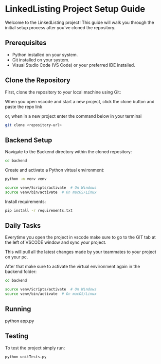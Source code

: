 # LinkedListing Project Setup Guide

Welcome to the LinkedListing project! This guide will walk you through the initial setup process after you've cloned the repository.

## Prerequisites

- Python installed on your system.
- Git installed on your system.
- Visual Studio Code (VS Code) or your preferred IDE installed.


## Clone the Repository

First, clone the repository to your local machine using Git:

When you open vscode and start a new project, click the clone button and paste the repo link

or, when in a new project enter the command below in your terminal

```bash
git clone <repository-url>
```

## Backend Setup

Navigate to the Backend directory within the cloned repository:

```bash
cd backend
```

Create and activate a Python virtual environment:
```bash
python -m venv venv

source venv/Scripts/activate  # On Windows
source venv/bin/activate  # On macOS/Linux
```
Install requirements:
```bash
pip install -r requirements.txt
```


## Daily Tasks

Everytime you open the project in vscode make sure to go to the GIT tab at the left of VSCODE window and sync your project.

This will pull all the latest changes made by your teammates to your project on your pc.

After that make sure to activate the virtual environment again in the backend folder:

```bash
cd backend

source venv/Scripts/activate  # On Windows
source venv/bin/activate  # On macOS/Linux
```
## Running

python app.py

## Testing

To test the project simply run:

```bash
python unitTests.py
```











